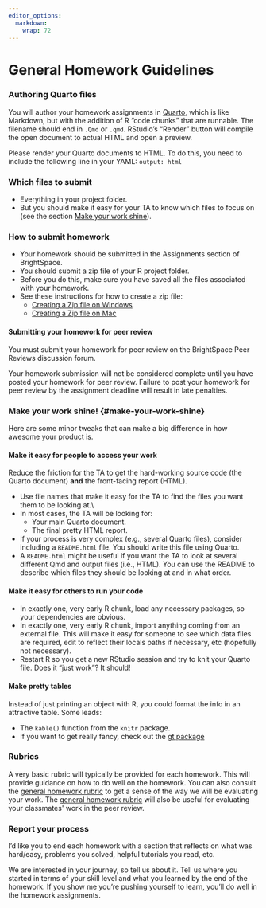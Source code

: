 ```yaml
---
editor_options: 
  markdown: 
    wrap: 72
---
```


# General Homework Guidelines

### Authoring Quarto files

You will author your homework assignments in
[Quarto](https://quarto.org/), which is like Markdown, but with the
addition of R “code chunks” that are runnable. The filename should end
in `.Qmd` or `.qmd`. RStudio’s “Render” button will compile the open
document to actual HTML and open a preview.

Please render your Quarto documents to HTML. To do this, you need to
include the following line in your YAML: `output: html`

### Which files to submit

-   Everything in your project folder.
-   But you should make it easy for your TA to know which files to focus
    on (see the section [Make your work shine](#make-your-work-shine)).

### How to submit homework

-   Your homework should be submitted in the Assignments section of
    BrightSpace.
-   You should submit a zip file of your R project folder.
-   Before you do this, make sure you have saved all the files
    associated with your homework.
-   See these instructions for how to create a zip file:
    -   [Creating a Zip file on
        Windows](https://support.microsoft.com/en-us/windows/zip-and-unzip-files-8d28fa72-f2f9-712f-67df-f80cf89fd4e5)
    -   [Creating a Zip file on
        Mac](https://support.apple.com/en-in/guide/mac-help/mchlp2528/mac#:~:text=On%20your%20Mac%2C%20in%20a,zip%20extension.)

#### Submitting your homework for peer review

You must submit your homework for peer review on the BrightSpace Peer
Reviews discussion forum.

Your homework submission will not be considered complete until you have
posted your homework for peer review. Failure to post your homework for
peer review by the assignment deadline will result in late penalties.

### Make your work shine! {#make-your-work-shine}

Here are some minor tweaks that can make a big difference in how awesome
your product is.

#### Make it easy for people to access your work

Reduce the friction for the TA to get the hard-working source code (the
Quarto document) **and** the front-facing report (HTML).

-   Use file names that make it easy for the TA to find the files you
    want them to be looking at.\
-   In most cases, the TA will be looking for:
    -   Your main Quarto document.
    -   The final pretty HTML report.
-   If your process is very complex (e.g., several Quarto files),
    consider including a `README.html` file. You should write this file
    using Quarto.
-   A `README.html` might be useful if you want the TA to look at
    several different Qmd and output files (i.e., HTML). You can use the
    README to describe which files they should be looking at and in what
    order.

#### Make it easy for others to run your code

-   In exactly one, very early R chunk, load any necessary packages, so
    your dependencies are obvious.
-   In exactly one, very early R chunk, import anything coming from an
    external file. This will make it easy for someone to see which data
    files are required, edit to reflect their locals paths if necessary,
    etc (hopefully not necessary).
-   Restart R so you get a new RStudio session and try to knit your
    Quarto file. Does it “just work”? It should!

#### Make pretty tables

Instead of just printing an object with R, you could format the info in
an attractive table. Some leads:

-   The `kable()` function from the `knitr` package.
-   If you want to get really fancy, check out the [gt
    package](https://gt.rstudio.com/)

### Rubrics

A very basic rubric will typically be provided for each homework. This
will provide guidance on how to do well on the homework. You can also
consult the [general homework rubric](general-rubric.md) to get a sense
of the way we will be evaluating your work. The [general homework
rubric](general-rubric.md) will also be useful for evaluating your
classmates' work in the peer review.

### Report your process

I’d like you to end each homework with a section that reflects on what
was hard/easy, problems you solved, helpful tutorials you read, etc.

We are interested in your journey, so tell us about it. Tell us where
you started in terms of your skill level and what you learned by the end
of the homework. If you show me you’re pushing yourself to learn, you’ll
do well in the homework assignments.

